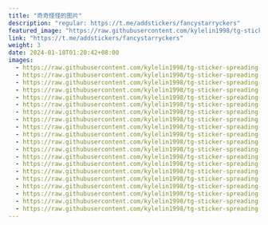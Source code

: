 ```yaml
---
title: "奇奇怪怪的图片"
description: "regular: https://t.me/addstickers/fancystarryckers"
featured_image: "https://raw.githubusercontent.com/kylelin1998/tg-sticker-spreading-worldwide-images/main/img/36265554-d610-4da2-83be-aa4d60c1bf37.jpg"
link: "https://t.me/addstickers/fancystarryckers"
weight: 3
date: 2024-01-18T01:20:42+08:00
images:
  - https://raw.githubusercontent.com/kylelin1998/tg-sticker-spreading-worldwide-images/main/img/36265554-d610-4da2-83be-aa4d60c1bf37.jpg
  - https://raw.githubusercontent.com/kylelin1998/tg-sticker-spreading-worldwide-images/main/img/1dc99ff3-5df0-4ce1-94d5-9db13e7425a4.jpg
  - https://raw.githubusercontent.com/kylelin1998/tg-sticker-spreading-worldwide-images/main/img/421e70c8-baec-4031-ad56-c076b6083af5.jpg
  - https://raw.githubusercontent.com/kylelin1998/tg-sticker-spreading-worldwide-images/main/img/6a5d8be3-aa7b-4b0c-a538-ea20ac812303.jpg
  - https://raw.githubusercontent.com/kylelin1998/tg-sticker-spreading-worldwide-images/main/img/570dfad6-4ec3-4190-bf54-e0b9a9ca6ad2.jpg
  - https://raw.githubusercontent.com/kylelin1998/tg-sticker-spreading-worldwide-images/main/img/03852d36-f1aa-4c46-9329-b0a2a98e56e0.jpg
  - https://raw.githubusercontent.com/kylelin1998/tg-sticker-spreading-worldwide-images/main/img/259c2925-7be5-491e-bdf6-f66c3cbb9c15.jpg
  - https://raw.githubusercontent.com/kylelin1998/tg-sticker-spreading-worldwide-images/main/img/37c66c6d-5a7a-4f0c-b335-969a23289df1.jpg
  - https://raw.githubusercontent.com/kylelin1998/tg-sticker-spreading-worldwide-images/main/img/99360b7d-e7cd-46e3-8f82-475505d98b09.jpg
  - https://raw.githubusercontent.com/kylelin1998/tg-sticker-spreading-worldwide-images/main/img/6cf66a1d-c6b3-4d7f-8c9f-4d96382d3d16.jpg
  - https://raw.githubusercontent.com/kylelin1998/tg-sticker-spreading-worldwide-images/main/img/2ac3b860-fbb6-4037-ae90-0d4254c5b2b0.jpg
  - https://raw.githubusercontent.com/kylelin1998/tg-sticker-spreading-worldwide-images/main/img/fb690304-b2a8-4ec8-8045-c365bd71d97b.jpg
  - https://raw.githubusercontent.com/kylelin1998/tg-sticker-spreading-worldwide-images/main/img/e6ecf188-1613-4234-b3b9-57625787cac0.jpg
  - https://raw.githubusercontent.com/kylelin1998/tg-sticker-spreading-worldwide-images/main/img/bc318c1d-9696-446d-b779-1fd14cfa488c.jpg
  - https://raw.githubusercontent.com/kylelin1998/tg-sticker-spreading-worldwide-images/main/img/46957ebb-a9ad-4b2b-9041-fa36d53856c7.jpg
  - https://raw.githubusercontent.com/kylelin1998/tg-sticker-spreading-worldwide-images/main/img/c505d67f-d198-4826-8c75-f5c2c0f55705.jpg
  - https://raw.githubusercontent.com/kylelin1998/tg-sticker-spreading-worldwide-images/main/img/3e48f787-8407-49e7-8dd1-6a351f85b251.jpg
  - https://raw.githubusercontent.com/kylelin1998/tg-sticker-spreading-worldwide-images/main/img/dbba92b7-e24a-4d52-b002-d9ef3399846c.jpg
  - https://raw.githubusercontent.com/kylelin1998/tg-sticker-spreading-worldwide-images/main/img/5c6930f3-64ff-412a-b001-2718de76bf8e.jpg
  - https://raw.githubusercontent.com/kylelin1998/tg-sticker-spreading-worldwide-images/main/img/c9547764-577e-42d9-877a-fe6ec96ce327.jpg
---
```

